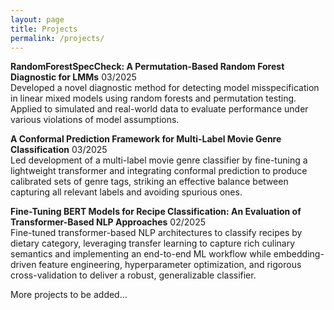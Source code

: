 ```yaml
---
layout: page
title: Projects
permalink: /projects/
---
```

**RandomForestSpecCheck: A Permutation-Based Random Forest Diagnostic for LMMs** 03/2025 <br>
Developed a novel diagnostic method for detecting model misspecification in linear mixed models using random forests and permutation testing. Applied to simulated and real-world data to evaluate performance under various violations of model assumptions.
<br>

**A Conformal Prediction Framework for Multi-Label Movie Genre Classification** 03/2025 <br>
Led development of a multi-label movie genre classifier by fine-tuning a lightweight transformer and integrating conformal prediction to produce calibrated sets of genre tags, striking an effective balance between capturing all relevant labels and avoiding spurious ones.
<br>

**Fine-Tuning BERT Models for Recipe Classification: An Evaluation of Transformer-Based NLP Approaches** 02/2025 <br>
Fine-tuned transformer-based NLP architectures to classify recipes by dietary category, leveraging transfer learning to capture rich culinary semantics and implementing an end-to-end ML workflow while embedding-driven feature engineering, hyperparameter optimization, and rigorous cross-validation to deliver a robust, generalizable classifier. 
<br>

More projects to be added...
